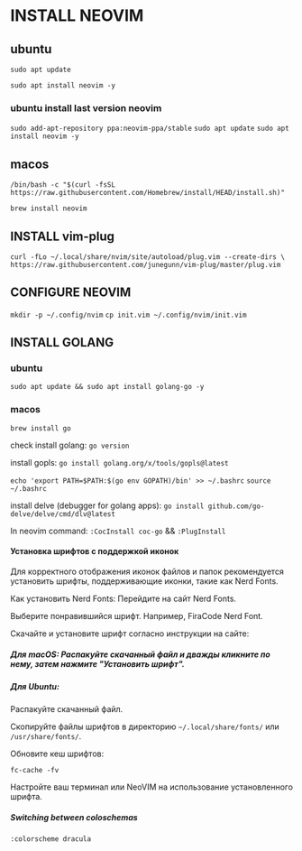 # INSTALL NEOVIM

## ubuntu

`sudo apt update`

`sudo apt install neovim -y`

### ubuntu install last version neovim

`sudo add-apt-repository ppa:neovim-ppa/stable`
`sudo apt update`
`sudo apt install neovim -y`

## macos

`/bin/bash -c "$(curl -fsSL https://raw.githubusercontent.com/Homebrew/install/HEAD/install.sh)"`

`brew install neovim`

## INSTALL vim-plug

`curl -fLo ~/.local/share/nvim/site/autoload/plug.vim --create-dirs \
    https://raw.githubusercontent.com/junegunn/vim-plug/master/plug.vim`

## CONFIGURE NEOVIM

`mkdir -p ~/.config/nvim`
`cp init.vim ~/.config/nvim/init.vim`

## INSTALL GOLANG

### ubuntu

`sudo apt update && sudo apt install golang-go -y`

### macos

`brew install go`

check install golang: `go version`

install gopls: `go install golang.org/x/tools/gopls@latest`

`echo 'export PATH=$PATH:$(go env GOPATH)/bin' >> ~/.bashrc`
`source ~/.bashrc`

install delve (debugger for golang apps): `go install github.com/go-delve/delve/cmd/dlv@latest`

In neovim command: `:CocInstall coc-go` && `:PlugInstall`

#### Установка шрифтов с поддержкой иконок

Для корректного отображения иконок файлов и папок рекомендуется установить шрифты, поддерживающие иконки, такие как Nerd Fonts.

Как установить Nerd Fonts:
Перейдите на сайт Nerd Fonts.

Выберите понравившийся шрифт. Например, FiraCode Nerd Font.

Скачайте и установите шрифт согласно инструкции на сайте:

##### Для macOS: Распакуйте скачанный файл и дважды кликните по нему, затем нажмите "Установить шрифт".

##### Для Ubuntu:

Распакуйте скачанный файл.

Скопируйте файлы шрифтов в директорию `~/.local/share/fonts/` или `/usr/share/fonts/`.

Обновите кеш шрифтов:

`fc-cache -fv`

Настройте ваш терминал или NeoVIM на использование установленного шрифта.

##### Switching between coloschemas

`:colorscheme dracula`

